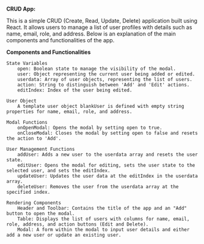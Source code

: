 **CRUD App:**

This is a simple CRUD (Create, Read, Update, Delete) application built using React. It allows users to manage a list of user profiles with details such as name, email, role, and address. Below is an explanation of the main components and functionalities of the app.


**Components and Functionalities**

    State Variables
        open: Boolean state to manage the visibility of the modal.
        user: Object representing the current user being added or edited.
        userdata: Array of user objects, representing the list of users.
        action: String to distinguish between 'Add' and 'Edit' actions.
        editIndex: Index of the user being edited.

    User Object
        A template user object blankUser is defined with empty string properties for name, email, role, and address.

    Modal Functions
        onOpenModal: Opens the modal by setting open to true.
        onCloseModal: Closes the modal by setting open to false and resets the action to 'Add'.

    User Management Functions
        addUser: Adds a new user to the userdata array and resets the user state.
        editUser: Opens the modal for editing, sets the user state to the selected user, and sets the editIndex.
        updateUser: Updates the user data at the editIndex in the userdata array.
        deleteUser: Removes the user from the userdata array at the specified index.

    Rendering Components
        Header and Toolbar: Contains the title of the app and an "Add" button to open the modal.
        Table: Displays the list of users with columns for name, email, role, address, and action buttons (Edit and Delete).
        Modal: A form within the modal to input user details and either add a new user or update an existing user.

        
